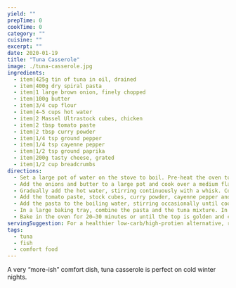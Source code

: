 ```yaml
---
yield: ""
prepTime: 0
cookTime: 0
category: ""
cuisine: ""
excerpt: ""
date: 2020-01-19
title: "Tuna Casserole"
image: ./tuna-casserole.jpg
ingredients:
  - item|425g tin of tuna in oil, drained
  - item|400g dry spiral pasta
  - item|1 large brown onion, finely chopped
  - item|100g butter
  - item|3/4 cup flour
  - item|4–5 cups hot water
  - item|2 Massel Ultrastock cubes, chicken
  - item|2 tbsp tomato paste
  - item|2 tbsp curry powder
  - item|1/4 tsp ground pepper
  - item|1/4 tsp cayenne pepper
  - item|1/2 tsp ground paprika
  - item|200g tasty cheese, grated
  - item|1/2 cup breadcrumbs
directions:
  - Set a large pot of water on the stove to boil. Pre-heat the oven to 200 degrees (180 for fan forced).
  - Add the onions and butter to a large pot and cook over a medium flame until the onions are golden and soft. Add the flour and combine until a soft dough forms.
  - Gradually add the hot water, stirring continuously with a whisk. Continue until all of the water has been added and a medium-thick roux (basic white sauce) forms. Add more water if required.
  - Add the tomato paste, stock cubes, curry powder, cayenne pepper and ground pepper, stirring to combine. Add the tuna and stir through, breaking up the larger chunks with the whisk.
  - Add the pasta to the boiling water, stirring occasionally until cooked. Drain and set aside.
  - In a large baking tray, combine the pasta and the tuna mixture. In a separate bowl, combine the grated cheese and breadcrumbs, then sprinkle over the casserole evenly. Shake the paprika over the top evenly.
  - Bake in the oven for 20–30 minutes or until the top is golden and crunchy.
servingSuggestion: For a healthier low-carb/high-protien alternative, replace the pasta with red lentil pasta, the flour with wholemeal flour, and the breadcrumbs with polenta.
tags:
  - tuna
  - fish
  - comfort food
---
```


A very “more-ish” comfort dish, tuna casserole is perfect on cold winter nights.

